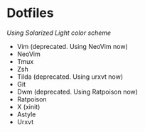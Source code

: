 Dotfiles
========

*Using Solarized Light color scheme*

- Vim (deprecated. Using NeoVim now)
- NeoVim
- Tmux
- Zsh
- Tilda (deprecated. Using urxvt now)
- Git
- Dwm (deprecated. Using Ratpoison now)
- Ratpoison
- X (xinit)
- Astyle
- Urxvt
